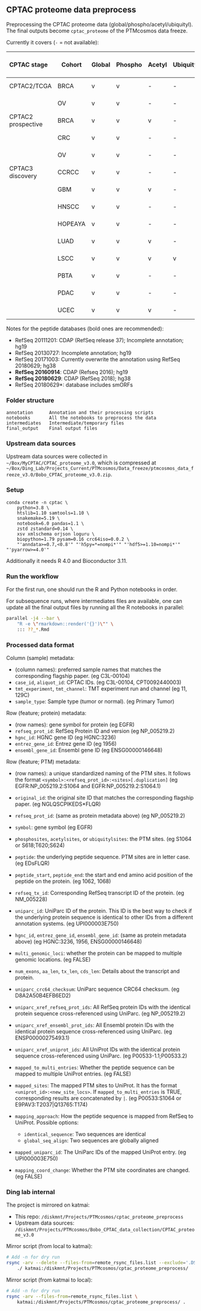 ## CPTAC proteome data preprocess
Preprocessing the CPTAC proteome data (global/phospho/acetyl/ubiquityl). The final outputs become `cptac_proteome` of the PTMcosmos data freeze.

Currently it covers (`-` = not available):

|    CPTAC stage     | Cohort  | Global | Phospho | Acetyl | Ubiquityl | Peptide search database |
| :----------------- | ------- | ------ | ------- | ------ | --------- | ----------------------- |
| CPTAC2/TCGA        | BRCA    | v      | v       | -      | -         | RefSeq 20130727         |
|                    | OV      | v      | v       | -      | -         | RefSeq 20111201         |
| CPTAC2 prospective | BRCA    | v      | v       | v      | -         | RefSeq 20160914         |
|                    | CRC     | v      | v       | -      | -         | RefSeq 20171003         |
|                    | OV      | v      | v       | -      | -         | RefSeq 20160914         |
| CPTAC3 discovery   | CCRCC   | v      | v       | -      | -         | RefSeq 20180629         |
|                    | GBM     | v      | v       | v      | -         | RefSeq 20180629         |
|                    | HNSCC   | v      | v       | -      | -         | RefSeq 20180629         |
|                    | HOPEAYA | v      | v       | -      | -         | RefSeq 20180629         |
|                    | LUAD    | v      | v       | v      | -         | RefSeq 20180629*        |
|                    | LSCC    | v      | v       | v      | v         | RefSeq 20180629*        |
|                    | PBTA    | v      | v       | -      | -         | RefSeq 20180629         |
|                    | PDAC    | v      | v       | -      | -         | RefSeq 20180629         |
|                    | UCEC    | v      | v       | v      | -         | RefSeq 20180629         |

Notes for the peptide databases (bold ones are recommended):
- RefSeq 20111201: CDAP (RefSeq release 37); Incomplete annotation; hg19
- RefSeq 20130727: Incomplete annotation; hg19
- RefSeq 20171003: Currently overwrite the annotation using RefSeq 20180629; hg38
- **RefSeq 20160914**: CDAP (Refseq 2016); hg19
- **RefSeq 20180629**: CDAP (RefSeq 2018); hg38
- RefSeq 20180629*: database includes smORFs


### Folder structure
```
annotation      Annotation and their processing scripts
notebooks       All the notebooks to preprocess the data
intermediates   Intermediate/temporary files
final_output    Final output files
```


### Upstream data sources
Upstream data sources were collected in `~/Box/MyCPTAC/CPTAC_proteome_v3.0`, which is compressed at `~/Box/Ding_Lab/Projects_Current/PTMcosmos/Data_freeze/ptmcosmos_data_freeze_v3.0/Bobo_CPTAC_proteome_v3.0.zip`.


### Setup
```
conda create -n cptac \
    python=3.8 \
    htslib=1.10 samtools=1.10 \
    snakemake=5.19 \
    notebook=6.0 pandas=1.1 \
    zstd zstandard=0.14 \
    xsv xmlschema orjson loguru \
    biopython=1.79 pysam=0.16 crc64iso=0.0.2 \
    "'anndata>=0.7,<0.8'" "'h5py=*=nompi*'" "'hdf5>=1.10=nompi*'" "'pyarrow>=4.0'"
```

Additionally it needs R 4.0 and Bioconductor 3.11.


### Run the workflow
For the first run, one should run the R and Python notebooks in order.

For subsequence runs, where intermediates files are available,
one can update all the final output files by running all the R notebooks in parallel:

```bash
parallel -j4 --bar \
    "R -e \"rmarkdown::render('{}')\"" \
    ::: ??_*.Rmd
```


### Processed data format
Column (sample) metadata:
- (column names): preferred sample names that matches the corresponding flagship paper. (eg C3L-00104)
- `case_id`, `aliquot_id`: CPTAC IDs. (eg C3L-00104, CPT0092440003)
- `tmt_experiment`, `tmt_channel`: TMT experiment run and channel (eg 11, 129C)
- `sample_type`: Sample type (tumor or normal). (eg Primary Tumor)

Row (feature; protein) metadata:
- (row names): gene symbol for protein (eg EGFR)
- `refseq_prot_id`: RefSeq Protein ID and version (eg NP_005219.2)
- `hgnc_id`: HGNC gene ID (eg HGNC:3236)
- `entrez_gene_id`: Entrez gene ID (eg 1956)
- `ensembl_gene_id`: Ensembl gene ID (eg ENSG00000146648)

Row (feature; PTM) metadata:
- (row names): a unique standardized naming of the PTM sites.
  It follows the format `<symbol>:<refseq_prot_id>:<sites>[.duplication]`
  (eg EGFR:NP_005219.2:S1064 and EGFR:NP_005219.2:S1064.1)
- `original_id`: the original site ID that matches the corresponding flagship paper.
  (eg NGLQSCPIKEDS*FLQR)
- `refseq_prot_id`: (same as protein metadata above) (eg NP_005219.2)
- `symbol`: gene symbol (eg EGFR)
- `phosphosites`, `acetylsites`, or `ubiquitylsites`: the PTM sites.
   (eg S1064 or S618;T620;S624)
- `peptide`: the underlying peptide sequence. PTM sites are in letter case.
   (eg EDsFLQR)
- `peptide_start`, `peptide_end`: the start and end amino acid position of the peptide on the protein.
   (eg 1062, 1068)
- `refseq_tx_id`: Corresponding RefSeq transcript ID of the protein.
   (eg NM_005228)
- `uniparc_id`: UniParc ID of the protein.
    This ID is the best way to check if the underlying protein sequence is identical to other IDs from a different annotation systems.
    (eg UPI000003E750)
- `hgnc_id`, `entrez_gene_id`, `ensembl_gene_id`: (same as protein metadata above)
   (eg HGNC:3236, 1956, ENSG00000146648)
- `multi_genomic_loci`: whether the protein can be mapped to multiple genomic locations.
   (eg FALSE)
- `num_exons`, `aa_len`, `tx_len`, `cds_len`: Details about the transcript and protein.

- `uniparc_crc64_checksum`: UniParc sequence CRC64 checksum. (eg D8A2A50B4EFB6ED2)
- `uniparc_xref_refseq_prot_ids`: All RefSeq protein IDs with the identical protein sequence cross-referenced using UniParc.
   (eg NP_005219.2)
- `uniparc_xref_ensembl_prot_ids`: All Ensembl protein IDs with the identical protein sequence cross-referenced using UniParc.
   (eg ENSP00000275493.1)
- `uniparc_xref_uniprot_ids`: All UniProt IDs with the identical protein sequence cross-referenced using UniParc.
   (eg P00533-1.1;P00533.2)

- `mapped_to_multi_entries`: Whether the peptide sequence can be mapped to multiple UniProt entries.
   (eg FALSE)
- `mapped_sites`: The mapped PTM sites to UniProt. It has the format `<uniprot_id>:<new_site_locs>`.
   If `mapped_to_multi_entries` is TRUE, corresponding results are concatenated by `|`.
   (eg P00533:S1064 or E9PAV3:T2037|Q13765:T174)
- `mapping_approach`: How the peptide sequence is mapped from RefSeq to UniProt.
   Possible options:

   - `identical_sequence`: Two sequences are identical
   - `global_seq_align`: Two sequences are globally aligned

- `mapped_uniparc_id`: The UniParc IDs of the mapped UniProt entry.
   (eg UPI000003E750)
- `mapping_coord_change`: Whether the PTM site coordinates are changed.
   (eg FALSE)


### Ding lab internal
The project is mirrored on katmai:
- This repo: `/diskmnt/Projects/PTMcosmos/cptac_proteome_preprocess`
- Upstream data sources: `/diskmnt/Projects/PTMcosmos/Bobo_CPTAC_data_collection/CPTAC_proteome_v3.0`

Mirror script (from local to katmai):
```bash
# Add -n for dry run
rsync -arv --delete --files-from=remote_rsync_files.list --exclude='.DS_Store' \
    ./ katmai:/diskmnt/Projects/PTMcosmos/cptac_proteome_preprocess/
```

Mirror script (from katmai to local):
```bash
# Add -n for dry run
rsync -arv --files-from=remote_rsync_files.list \
    katmai:/diskmnt/Projects/PTMcosmos/cptac_proteome_preprocess/ .
```
